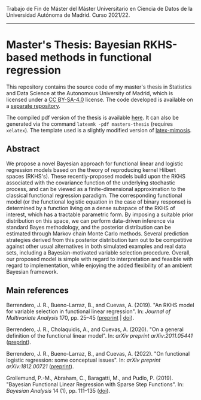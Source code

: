 Trabajo de Fin de Máster del Máster Universitario en Ciencia de Datos de la Universidad Autónoma de Madrid. Curso 2021/22.

----

# Master's Thesis: Bayesian RKHS-based methods in functional regression

This repository contains the source code of my master's thesis in Statistics and Data Science at the Autonomous University of Madrid, which is licensed under a [CC BY-SA-4.0](http://creativecommons.org/licenses/by-sa/4.0/) license. The code developed is available on a [separate repository](https://github.com/antcc/rk-bfr).

The compiled pdf version of the thesis is available [here](https://github.com/antcc/tfm/releases/download/v1.1/masters-thesis.pdf). It can also be generated via the command `latexmk -pdf masters-thesis` (requires `xelatex`). The template used is a slightly modified version of [latex-mimosis](https://github.com/Pseudomanifold/latex-mimosis).

## Abstract

We propose a novel Bayesian approach for functional linear and logistic regression models based on the theory of reproducing kernel Hilbert spaces (RKHS's). These recently-proposed models build upon the RKHS associated with the covariance function of the underlying stochastic process, and can be viewed as a finite-dimensional approximation to the classical functional regression paradigm. The corresponding functional model (or the functional logistic equation in the case of binary response) is determined by a function living on a dense subspace of the RKHS of interest, which has a tractable parametric form. By imposing a suitable prior distribution on this space, we can perform data-driven inference via standard Bayes methodology, and the posterior distribution can be estimated through Markov chain Monte Carlo methods. Several prediction strategies derived from this posterior distribution turn out to be competitive against other usual alternatives in both simulated examples and real data sets, including a Bayesian-motivated variable selection procedure. Overall, our proposed model is simple with regard to interpretation and feasible with regard to implementation, while enjoying the added flexibility of an ambient Bayesian framework.

## Main references

Berrendero, J. R., Bueno-Larraz, B., and Cuevas, A. (2019). "An RKHS model for variable selection in functional linear regression". In: *Journal of Multivariate Analysis* 170, pp. 25–45 ([preprint](https://verso.mat.uam.es/~joser.berrendero/papers/2018-jmva-pre.pdf) | [doi](https://doi.org/10.1016/j.jmva.2018.04.008)).

Berrendero, J. R., Cholaquidis, A., and Cuevas, A. (2020). "On a general definition of the functional linear model". In: *arXiv preprint arXiv:2011.05441* ([preprint](https://arxiv.org/abs/2011.05441)).

Berrendero, J. R., Bueno-Larraz, B., and Cuevas, A. (2022). "On functional logistic regression: some conceptual issues". In: *arXiv preprint arXiv:1812.00721* ([preprint](https://arxiv.org/abs/1812.00721)).

Grollemund, P.-M., Abraham, C., Baragatti, M., and Pudlo, P. (2019). "Bayesian Functional Linear Regression with Sparse Step Functions". In: *Bayesian Analysis* 14 (1), pp. 111–135 ([doi](https://doi.org/10.1214/18-BA1095)).
